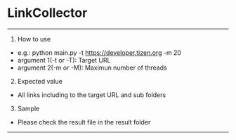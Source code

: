 # LinkCollector
----------------------------------------------------------
1. How to use
* e.g.: python main.py -t https://developer.tizen.org -m 20
* argument 1(-t or -T): Target URL
* argument 2(-m or -M): Maximun number of threads
2. Expected value
* All links including to the target URL and sub folders
3. Sample
* Please check the result file in the result folder
----------------------------------------------------------
